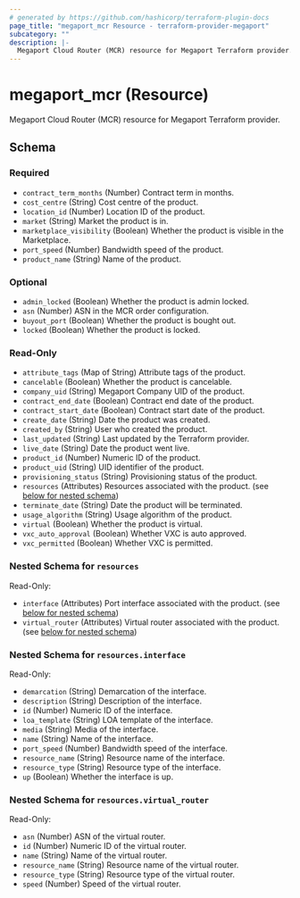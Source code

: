 ```yaml
---
# generated by https://github.com/hashicorp/terraform-plugin-docs
page_title: "megaport_mcr Resource - terraform-provider-megaport"
subcategory: ""
description: |-
  Megaport Cloud Router (MCR) resource for Megaport Terraform provider.
---
```


# megaport_mcr (Resource)

Megaport Cloud Router (MCR) resource for Megaport Terraform provider.



<!-- schema generated by tfplugindocs -->
## Schema

### Required

- `contract_term_months` (Number) Contract term in months.
- `cost_centre` (String) Cost centre of the product.
- `location_id` (Number) Location ID of the product.
- `market` (String) Market the product is in.
- `marketplace_visibility` (Boolean) Whether the product is visible in the Marketplace.
- `port_speed` (Number) Bandwidth speed of the product.
- `product_name` (String) Name of the product.

### Optional

- `admin_locked` (Boolean) Whether the product is admin locked.
- `asn` (Number) ASN in the MCR order configuration.
- `buyout_port` (Boolean) Whether the product is bought out.
- `locked` (Boolean) Whether the product is locked.

### Read-Only

- `attribute_tags` (Map of String) Attribute tags of the product.
- `cancelable` (Boolean) Whether the product is cancelable.
- `company_uid` (String) Megaport Company UID of the product.
- `contract_end_date` (Boolean) Contract end date of the product.
- `contract_start_date` (Boolean) Contract start date of the product.
- `create_date` (String) Date the product was created.
- `created_by` (String) User who created the product.
- `last_updated` (String) Last updated by the Terraform provider.
- `live_date` (String) Date the product went live.
- `product_id` (Number) Numeric ID of the product.
- `product_uid` (String) UID identifier of the product.
- `provisioning_status` (String) Provisioning status of the product.
- `resources` (Attributes) Resources associated with the product. (see [below for nested schema](#nestedatt--resources))
- `terminate_date` (String) Date the product will be terminated.
- `usage_algorithm` (String) Usage algorithm of the product.
- `virtual` (Boolean) Whether the product is virtual.
- `vxc_auto_approval` (Boolean) Whether VXC is auto approved.
- `vxc_permitted` (Boolean) Whether VXC is permitted.

<a id="nestedatt--resources"></a>
### Nested Schema for `resources`

Read-Only:

- `interface` (Attributes) Port interface associated with the product. (see [below for nested schema](#nestedatt--resources--interface))
- `virtual_router` (Attributes) Virtual router associated with the product. (see [below for nested schema](#nestedatt--resources--virtual_router))

<a id="nestedatt--resources--interface"></a>
### Nested Schema for `resources.interface`

Read-Only:

- `demarcation` (String) Demarcation of the interface.
- `description` (String) Description of the interface.
- `id` (Number) Numeric ID of the interface.
- `loa_template` (String) LOA template of the interface.
- `media` (String) Media of the interface.
- `name` (String) Name of the interface.
- `port_speed` (Number) Bandwidth speed of the interface.
- `resource_name` (String) Resource name of the interface.
- `resource_type` (String) Resource type of the interface.
- `up` (Boolean) Whether the interface is up.


<a id="nestedatt--resources--virtual_router"></a>
### Nested Schema for `resources.virtual_router`

Read-Only:

- `asn` (Number) ASN of the virtual router.
- `id` (Number) Numeric ID of the virtual router.
- `name` (String) Name of the virtual router.
- `resource_name` (String) Resource name of the virtual router.
- `resource_type` (String) Resource type of the virtual router.
- `speed` (Number) Speed of the virtual router.
